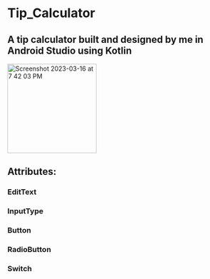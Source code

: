 # Tip_Calculator
## A tip calculator built and designed by me in Android Studio using Kotlin

<img width="200" alt="Screenshot 2023-03-16 at 7 42 03 PM" src="https://user-images.githubusercontent.com/75393933/225776256-3e4197ee-ff5d-4b27-916f-63fbeab4d5fe.png">

## Attributes:
### EditText
### InputType 
### Button
### RadioButton
### Switch
